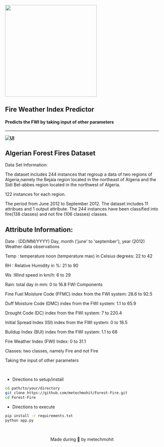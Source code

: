 <p align="left">
	<img width="300" src="https://drive.google.com/uc?export=view&id=1Q-jMna73t3OcGULw_TAi2M786kinOZNZ" />
	<h2 align="left"> Fire Weather Index Predictor </h2>
	<h4 align="left"> Predicts the FWI by taking input of other parameters
 <h4>
</p>

---
  [![UI ](https://img.shields.io/badge/User%20Interface-Link%20to%20UI-orange?style=for-the-badge&logo=appveyor)](INSERT_UI_LINK_HERE)


## Algerian Forest Fires Dataset
Data Set Information:

The dataset includes 244 instances that regroup a data of two regions of Algeria,namely the Bejaia region located in the northeast of Algeria and the Sidi Bel-abbes region located in the northwest of Algeria.

122 instances for each region.

The period from June 2012 to September 2012. The dataset includes 11 attribues and 1 output attribute. The 244 instances have been classified into fire(138 classes) and not fire (106 classes) classes.


## Attribute Information:

Date : (DD/MM/YYYY) Day, month ('june' to 'september'), year (2012) Weather data observations

Temp : temperature noon (temperature max) in Celsius degrees: 22 to 42

RH : Relative Humidity in %: 21 to 90

Ws :Wind speed in km/h: 6 to 29

Rain: total day in mm: 0 to 16.8 FWI Components

Fine Fuel Moisture Code (FFMC) index from the FWI system: 28.6 to 92.5

Duff Moisture Code (DMC) index from the FWI system: 1.1 to 65.9

Drought Code (DC) index from the FWI system: 7 to 220.4

Initial Spread Index (ISI) index from the FWI system: 0 to 18.5

Buildup Index (BUI) index from the FWI system: 1.1 to 68

Fire Weather Index (FWI) Index: 0 to 31.1

Classes: two classes, namely Fire and not Fire

Taking the input of other parameters 
 

<br>

	  

* Directions to setup/install
```bash
cd path/to/your/directory
git clone https://github.com/metechmohit/Forest-Fire.git
cd Forest-Fire

```

* Directions to execute

```bash
pip install -r requirements.txt
python app.py

```


<br>

<p align="center">
	Made during 🌙 by metechmohit
</p>
